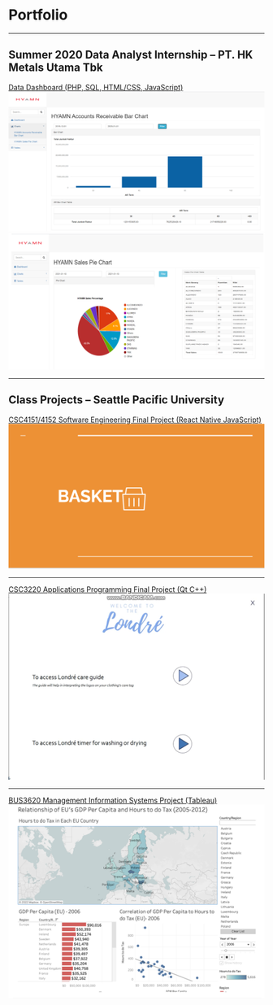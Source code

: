 # Portfolio

---
## Summer 2020 Data Analyst Internship – PT. HK Metals Utama Tbk
[Data Dashboard (PHP, SQL, HTML/CSS, JavaScript)](/data-dashboard.md)
<img src="Data dashboard ar bar chart.png?raw=true"/>
<img src="Data dashboard sales pie chart.png?raw=true"/>

---

## Class Projects – Seattle Pacific University
[CSC4151/4152 Software Engineering Final Project (React Native JavaScript)](/software-egr.md)
<img src="images/Basket_logo.png?raw=true"/>

---

[CSC3220 Applications Programming Final Project (Qt C++)](/apps-program-final.md)
<img src="images/Londre sc 1.png?raw=true"/>

---

[BUS3620 Management Information Systems Project (Tableau)](/description/mis_assign.md)
<img src="images/tableau_dashboard.png?raw=true"/>

<!-- Remove above link if you don't want to attibute -->
